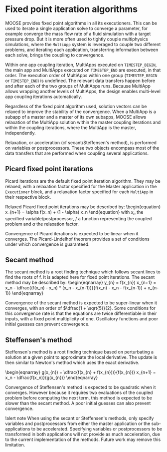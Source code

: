 # Fixed point iteration algorithms

MOOSE provides fixed point algorithms in all its executioners. This can be used to iterate a single
application solve to converge a parameter, for example converge the mass flow rate of a fluid simulation with a target pressure drop.
But it is more often used to tightly couple multiphysics simulations, where the `MultiApp` system is leveraged to couple
two different problems, and iterating each application, transferring information between each solve, brings the coupling to convergence.

Within one app coupling iteration, MultiApps executed on `TIMESTEP_BEGIN`, the main app and MultiApps executed on `TIMESTEP_END` are executed, in that order.
The execution order of MultiApps within one group (`TIMESTEP_BEGIN` or `TIMESTEP_END`) is undefined.
The relevant data transfers happen before and after each of the two groups of MultiApps runs.
Because MultiApp allows wrapping another levels of MultiApps, the design enables multi-level app coupling iterations automatically.

Regardless of the fixed point algorithm used, solution vectors can be relaxed to improve the stability of the convergence.
When a MultiApp is a subapp of a master and a master of its own subapps, MOOSE allows relaxation of the MultiApp solution
within the master coupling iterations and within the coupling iterations, where the MultiApp is the master, independently.

Relaxation, or acceleration (cf secant/Steffensen's method), is performed on variables or postprocessors. These two objects encompass
most of the data transfers that are performed when coupling several applications.

## Picard fixed point iterations

Picard iterations are the default fixed point iteration algorithm. They may be relaxed, with a relaxation factor specified for the
Master application in the `Executioner` block, and a relaxation factor specified for each `MultiApp` in their respective block.

Relaxed Picard fixed point iterations may be described by:
\begin{equation}
x_{n+1} = \alpha f(x_n) + (1 - \alpha) x_n
\end{equation}
with $x_n$ the specified variable/postprocessor, $f$ a function representing the coupled problem and $\alpha$ the relaxation factor.

Convergence of Picard iterations is expected to be linear when it converges. The Picard-Lindelhof theorem provides a set of conditions under
which convergence is guaranteed.

## Secant method

The secant method is a root finding technique which follows secant lines to find the roots of f. It is adapted here for fixed point iterations.
The secant method may be described by:
\begin{eqnarray}
y_{n} = f(x_{n})
x_{n+1} = x_n - \dfrac{(f(x_n) - x_n) * (x_n - x_{n-1})}{f(x_n) - x_n - f(x_{n-1}) + x_{n-1}}
\end{eqnarray}

Convergence of the secant method is expected to be super-linear when it converges, with an order of $\dfrac{1 + \sqrt{5}}{2}. Some conditions
for this convergence rate is that the equations are twice differentiable in their inputs, with a fixed point multiplicity of one. Oscillatory
functions and poor initial guesses can prevent convergence.

## Steffensen's method

Steffensen's method is a root finding technique based on perturbating a solution at a given point to approximate the local derivative. The update is
then similar to Newton's method which uses the exact derivative.

\begin{eqnarray}
g(x_{n}) = \dfrac{f(x_{n} + f(x_{n}))}{f(x_{n})}
x_{n+1} = x_n - \dfrac{f(x_n)}{g(x_{n})}
\end{eqnarray}

Convergence of Steffensen's method is expected to be quadratic when it converges. However because it requires two evaluations of the coupled
problem before computing the next term, this method is expected to be slower than the secant method. A poor initial guesses can also prevent convergence.

!alert note
When using the secant or Steffensen's methods, only specify variables and postprocessors from either the master application or the sub-applications to be accelerated. Specifying variables or postprocessors to be transformed in both applications will not provide as much acceleration, due to the current implementation of the methods. Future work may remove this limitation.
